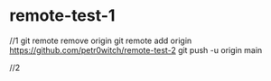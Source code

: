 # remote-test-1

//1
git remote remove origin
git remote add origin https://github.com/petr0witch/remote-test-2
git push -u origin main

//2

